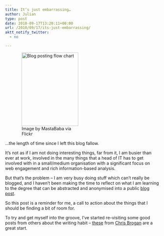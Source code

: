 ```yaml
---
title: It’s just embarrassing…
author: Julian
type: post
date: 2010-09-17T13:20:11+00:00
url: /2010/09/17/its-just-embarrassing/
aktt_notify_twitter:
  - no

---
```

<div class="zemanta-img" style="margin: 1em; display: block;">
  <figure style="width: 185px" class="wp-caption alignleft"><a href="https://farm4.static.flickr.com/3347/3176774028_bb2805ba57_m.jpg"><img title="Blog posting flow chart" src="https://farm4.static.flickr.com/3347/3176774028_bb2805ba57_m.jpg" alt="Blog posting flow chart" width="185" height="240" /></a><figcaption class="wp-caption-text">Image by MastaBaba via Flickr</figcaption></figure>
</div>

…the length of time since I left this blog fallow.

It’s not as if I am not doing interesting things, far from it, I am busier than ever at work, involved in the many things that a head of IT has to get involved with in a small/medium organisation with a significant focus on web engagement and rich information-based analysis.

But that’s the problem – I am very busy doing stuff which can’t really be blogged, and I haven’t been making the time to reflect on what I am learning to the degree that can be abstracted and anonymised into a public <a class="zem_slink freebase/en/blog" title="Blog" rel="wikipedia" href="https://en.wikipedia.org/wiki/Blog">blog post</a>.

So this post is a reminder for me, a call to action about the things that I should be finding a bit of room for.

To try and get myself into the groove, I’ve started re-visiting some good posts from others about the writing habit – [these][1] from [Chris Brogan][2] are a great start.

<div class="zemanta-pixie" style="margin-top: 10px; height: 15px;">
  <img class="zemanta-pixie-img" style="border: none; float: right;" src="https://img.zemanta.com/pixy.gif?x-id=8e548d97-bc5a-4dbd-ab7a-4f7c5b9e9785" alt="" /><span class="zem-script more-info pretty-attribution"></span>
</div>

 [1]: https://www.delicious.com/synesthesia/chrisbrogan+blogging
 [2]: https://www.chrisbrogan.com/